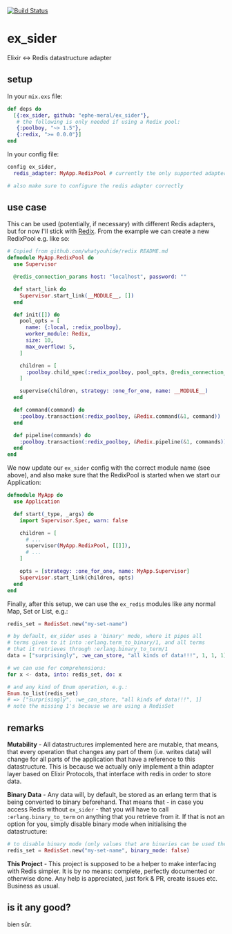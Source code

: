 [![Build Status](https://travis-ci.org/ephe-meral/ex_sider.svg?branch=master)](https://travis-ci.org/ephe-meral/ex_sider)

# ex_sider

Elixir &lt;-> Redis datastructure adapter

## setup

In your `mix.exs` file:

```elixir
def deps do
  [{:ex_sider, github: "ephe-meral/ex_sider"},
   # the following is only needed if using a Redix pool:
   {:poolboy, "~> 1.5"},
   {:redix, ">= 0.0.0"}]
end
```

In your config file:

```elixir
config ex_sider,
  redis_adapter: MyApp.RedixPool # currently the only supported adapter, see below

# also make sure to configure the redis adapter correctly
```

## use case

This can be used (potentially, if necessary) with different Redis adapters, but for
now I'll stick with [Redix](https://github.com/whatyouhide/redix). From the example
we can create a new RedixPool e.g. like so:

```elixir
# Copied from github.com/whatyouhide/redix README.md
defmodule MyApp.RedixPool do
  use Supervisor

  @redis_connection_params host: "localhost", password: ""

  def start_link do
    Supervisor.start_link(__MODULE__, [])
  end

  def init([]) do
    pool_opts = [
      name: {:local, :redix_poolboy},
      worker_module: Redix,
      size: 10,
      max_overflow: 5,
    ]

    children = [
      :poolboy.child_spec(:redix_poolboy, pool_opts, @redis_connection_params)
    ]

    supervise(children, strategy: :one_for_one, name: __MODULE__)
  end

  def command(command) do
    :poolboy.transaction(:redix_poolboy, &Redix.command(&1, command))
  end

  def pipeline(commands) do
    :poolboy.transaction(:redix_poolboy, &Redix.pipeline(&1, commands))
  end
end
```

We now update our `ex_sider` config with the correct module name (see above), and also make sure that the RedixPool is started when we start our Application:

```elixir
defmodule MyApp do
  use Application

  def start(_type, _args) do
    import Supervisor.Spec, warn: false

    children = [
      # ...
      supervisor(MyApp.RedixPool, [[]]),
      # ...
    ]

    opts = [strategy: :one_for_one, name: MyApp.Supervisor]
    Supervisor.start_link(children, opts)
  end
end
```

Finally, after this setup, we can use the `ex_redis` modules like any normal Map, Set or List, e.g.:

```elixir
redis_set = RedisSet.new("my-set-name")

# by default, ex_sider uses a 'binary' mode, where it pipes all
# terms given to it into :erlang.term_to_binary/1, and all terms
# that it retrieves through :erlang.binary_to_term/1
data = ["surprisingly", :we_can_store, "all kinds of data!!!", 1, 1, 1]

# we can use for comprehensions:
for x <- data, into: redis_set, do: x

# and any kind of Enum operation, e.g.:
Enum.to_list(redis_set)
# => ["surprisingly", :we_can_store, "all kinds of data!!!", 1]
# note the missing 1's because we are using a RedisSet
```

## remarks

**Mutability** - All datastructures implemented here are mutable, that means, that every operation that changes any part of them (i.e. writes data) will change for all parts of the application that have a reference to this datastructure. This is because we actually only implement a thin adapter layer based on Elixir Protocols, that interface with redis in order to store data.

**Binary Data** - Any data will, by default, be stored as an erlang term that is being converted to binary beforehand. That means that - in case you access Redis without `ex_sider` - that you will have to call `:erlang.binary_to_term` on anything that you retrieve from it. If that is not an option for you, simply disable binary mode when initialising the datastructure:

```elixir
# to disable binary mode (only values that are binaries can be used then, like e.g. elixir strings)
redis_set = RedisSet.new("my-set-name", binary_mode: false)
```

**This Project** - This project is supposed to be a helper to make interfacing with Redis simpler. It is by no means: complete, perfectly documented or otherwise done. Any help is appreciated, just fork & PR, create issues etc. Business as usual.

## is it any good?

bien sûr.
